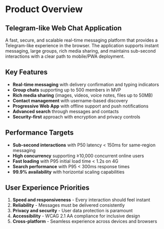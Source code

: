 # Product Overview

## Telegram-like Web Chat Application

A fast, secure, and scalable real-time messaging platform that provides a Telegram-like experience in the browser. The application supports instant messaging, large groups, rich media sharing, and maintains sub-second interactions with a clear path to mobile/PWA deployment.

## Key Features

- **Real-time messaging** with delivery confirmation and typing indicators
- **Group chats** supporting up to 500 members in MVP
- **Rich media sharing** (images, videos, voice notes, files up to 50MB)
- **Contact management** with username-based discovery
- **Progressive Web App** with offline support and push notifications
- **Advanced search** through messages and contacts
- **Security-first** approach with encryption and privacy controls

## Performance Targets

- **Sub-second interactions** with P50 latency < 150ms for same-region messaging
- **High concurrency** supporting ≥10,000 concurrent online users
- **Fast loading** with P95 initial load time < 1.2s on 4G
- **Search performance** with P95 < 300ms response times
- **99.9% availability** with horizontal scaling capabilities

## User Experience Priorities

1. **Speed and responsiveness** - Every interaction should feel instant
2. **Reliability** - Messages must be delivered consistently
3. **Privacy and security** - User data protection is paramount
4. **Accessibility** - WCAG 2.1 AA compliance for inclusive design
5. **Cross-platform** - Seamless experience across devices and browsers